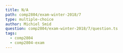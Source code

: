 ```yaml
---
title: N/A
path: comp2804/exam-winter-2018/7
type: multiple-choice
author: Michiel Smid
question: comp2804/exam-winter-2018/7/question.ts
tags:
  - comp2804
  - comp2804-exam
---
```

